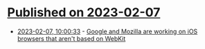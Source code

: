 # [Published on 2023-02-07](index.md)

* [2023-02-07, 10:00:33](https://news.ycombinator.com/item?id=34690788) - [Google and Mozilla are working on iOS browsers that aren't based on WebKit](https://www.theregister.com/2023/02/07/mozilla_google_apple_webkit/)

